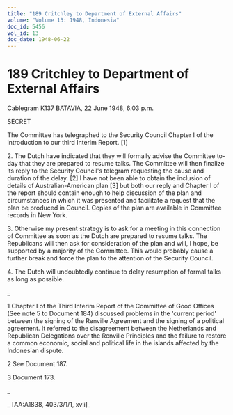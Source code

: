 ```yaml
---
title: "189 Critchley to Department of External Affairs"
volume: "Volume 13: 1948, Indonesia"
doc_id: 5456
vol_id: 13
doc_date: 1948-06-22
---
```


# 189 Critchley to Department of External Affairs

Cablegram K137 BATAVIA, 22 June 1948, 6.03 p.m.

SECRET

The Committee has telegraphed to the Security Council Chapter I of the introduction to our third Interim Report. [1]

2\. The Dutch have indicated that they will formally advise the Committee to-day that they are prepared to resume talks. The Committee will then finalize its reply to the Security Council's telegram requesting the cause and duration of the delay. [2] I have not been able to obtain the inclusion of details of Australian-American plan [3] but both our reply and Chapter I of the report should contain enough to help discussion of the plan and circumstances in which it was presented and facilitate a request that the plan be produced in Council. Copies of the plan are available in Committee records in New York.

3\. Otherwise my present strategy is to ask for a meeting in this connection of Committee as soon as the Dutch are prepared to resume talks. The Republicans will then ask for consideration of the plan and will, I hope, be supported by a majority of the Committee. This would probably cause a further break and force the plan to the attention of the Security Council.

4\. The Dutch will undoubtedly continue to delay resumption of formal talks as long as possible.

_

1 Chapter I of the Third Interim Report of the Committee of Good Offices (See note 5 to Document 184) discussed problems in the 'current period' between the signing of the Renville Agreement and the signing of a political agreement. It referred to the disagreement between the Netherlands and Republican Delegations over the Renville Principles and the failure to restore a common economic, social and political life in the islands affected by the Indonesian dispute.

2 See Document 187.

3 Document 173.

_

_ [AA:A1838, 403/3/1/1, xvii]_
